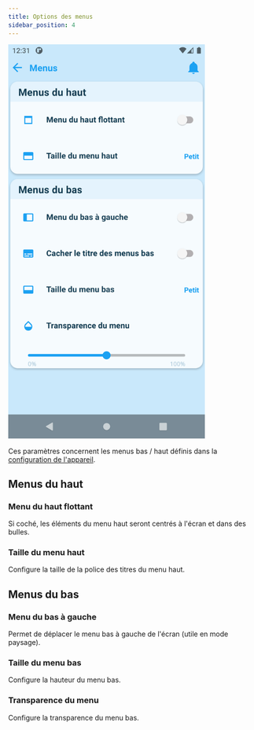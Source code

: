 ```yaml
---
title: Options des menus
sidebar_position: 4
---
```


<img src="../../../../img/app/menuOptions.png"  width="400" />

Ces paramètres concernent les menus bas / haut définis dans la [configuration de l'appareil](../../../plugin/equipment/deviceConfig).

## Menus du haut

### Menu du haut flottant
Si coché, les éléments du menu haut seront centrés à l'écran et dans des bulles.

### Taille du menu haut
Configure la taille de la police des titres du menu haut.

## Menus du bas

### Menu du bas à gauche
Permet de déplacer le menu bas à gauche de l'écran (utile en mode paysage).

### Taille du menu bas
Configure la hauteur du menu bas.

### Transparence du menu
Configure la transparence du menu bas.